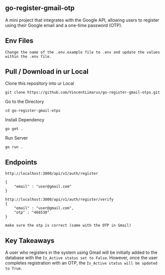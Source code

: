 **go-register-gmail-otp**
--------------------------------
A mini project that integrates with the Google API, allowing users to register using their Google email and a one-time password (OTP).

**Env Files**
---
```
Change the name of the .env.example file to .env and update the values within the .env file.
```

**Pull / Download in ur Local**
---
Clone this repository into ur Local
```
git clone https://github.com/VincentLimarus/go-register-gmail-otps.git
```
Go to the Directory
```
cd go-register-gmail-otps
```
Install Dependency
```
go get .
```
Run Server 
```
go run .
```

**Endpoints**
---
```
http://localhost:3000/api/v1/auth/register

{
    "email" : "user@gmail.com"
}
```
```
http://localhost:3000/api/v1/auth/register/verify
{
    "email" : "user@gmail.com",
    "otp" : "466538"
}

make sure the otp is correct (same with the OTP in Gmail)
```

**Key Takeaways**
---
A user who registers in the system using Gmail will be initially added to the database with the `Is_Active status set to False`. However, once the user completes registration with an OTP, the `Is_Active status will be updated to True`.
